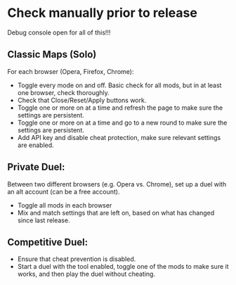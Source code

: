 # Check manually prior to release

Debug console open for all of this!!!

## Classic Maps (Solo)

For each browser (Opera, Firefox, Chrome):

* Toggle every mode on and off. Basic check for all mods, but in at least one browser, check thoroughly.
* Check that Close/Reset/Apply buttons work.
* Toggle one or more on at a time and refresh the page to make sure the settings are persistent.
* Toggle one or more on at a time and go to a new round to make sure the settings are persistent.
* Add API key and disable cheat protection, make sure relevant settings are enabled.

## Private Duel:

Between two different browsers (e.g. Opera vs. Chrome), set up a duel with an alt account (can be a free account).

* Toggle all mods in each browser
* Mix and match settings that are left on, based on what has changed since last release.

## Competitive Duel:

* Ensure that cheat prevention is disabled.
* Start a duel with the tool enabled, toggle one of the mods to make sure it works, and then play the duel without cheating.

